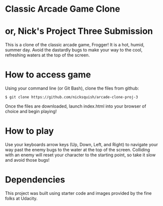 # Classic Arcade Game Clone
# or, Nick's Project Three Submission

This is a clone of the classic arcade game, Frogger! It is a hot, humid, summer day. Avoid the dastardly bugs to make your way to the cool, refreshing waters at the top of the screen.

# How to access game

Using your command line (or Git Bash), clone the files from github:
```
$ git clone https://github.com/nicksquish/arcade-clone-proj-3
```
Once the files are downloaded, launch index.html into your browser of choice and begin playing!

# How to play

Use your keyboards arrow keys (Up, Down, Left, and Right) to navigate your way past the enemy bugs to the water at the top of the screen. Colliding with an enemy will reset your character to the starting point, so take it slow and avoid those bugs!

# Dependencies

This project was built using starter code and images provided by the fine folks at Udacity.